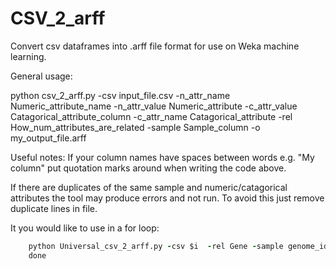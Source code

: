 # CSV_2_arff
Convert csv dataframes into .arff file format for use on Weka machine learning. 

General usage:

python csv_2_arff.py -csv input_file.csv -n_attr_name Numeric_attribute_name -n_attr_value Numeric_attribute -c_attr_value Catagorical_attribute_column -c_attr_name Catagorical_attribute -rel How_num_attributes_are_related -sample Sample_column -o my_output_file.arff


Useful notes:
If your column names have spaces between words e.g. "My column" put quotation marks around when writing the code above. 

If there are duplicates of the same sample and numeric/catagorical attributes the tool may produce errors and not run. To avoid this just remove duplicate lines in file.

It you would like to use in a for loop:
``` for i in *RGI_specific_genes.csv; do 
	python Universal_csv_2_arff.py -csv $i  -rel Gene -sample genome_id -n_attr_name Gene -n_attr_value GeneHit -c_attr_value add_phenotype -c_attr_name add_phenotype -o $i.arff; 
	done 
  
